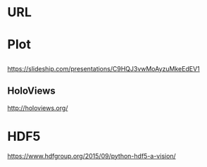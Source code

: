 # URL

# Plot
## 
https://slideship.com/presentations/C9HQJ3vwMoAyzuMkeEdEV1

## HoloViews
http://holoviews.org/



# HDF5
https://www.hdfgroup.org/2015/09/python-hdf5-a-vision/
